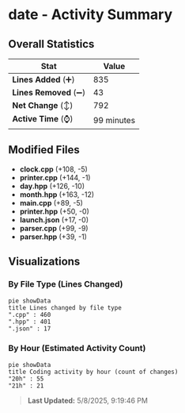 # date - Activity Summary 

## Overall Statistics

| Stat                   | Value                                                             |
| ---------------------- | ----------------------------------------------------------------- |
| **Lines Added** (➕)   | 835                                          |
| **Lines Removed** (➖) | 43                                        |
| **Net Change** (↕)    | 792                |
| **Active Time** (⌚)   | 99 minutes |


## Modified Files
- **clock.cpp** (+108, -5)
- **printer.cpp** (+144, -1)
- **day.hpp** (+126, -10)
- **month.hpp** (+163, -12)
- **main.cpp** (+89, -5)
- **printer.hpp** (+50, -0)
- **launch.json** (+17, -0)
- **parser.cpp** (+99, -9)
- **parser.hpp** (+39, -1)

## Visualizations

### By File Type (Lines Changed)

```mermaid
pie showData
title Lines changed by file type
".cpp" : 460
".hpp" : 401
".json" : 17
```

### By Hour (Estimated Activity Count)

```mermaid
pie showData
title Coding activity by hour (count of changes)
"20h" : 55
"21h" : 21
```


> **Last Updated:** 5/8/2025, 9:19:46 PM